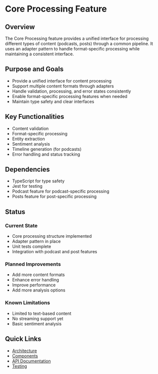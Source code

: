 # Core Processing Feature

## Overview

The Core Processing feature provides a unified interface for processing different types of content (podcasts, posts) through a common pipeline. It uses an adapter pattern to handle format-specific processing while maintaining a consistent interface.

## Purpose and Goals

- Provide a unified interface for content processing
- Support multiple content formats through adapters
- Handle validation, processing, and error states consistently
- Enable format-specific processing features when needed
- Maintain type safety and clear interfaces

## Key Functionalities

- Content validation
- Format-specific processing
- Entity extraction
- Sentiment analysis
- Timeline generation (for podcasts)
- Error handling and status tracking

## Dependencies

- TypeScript for type safety
- Jest for testing
- Podcast feature for podcast-specific processing
- Posts feature for post-specific processing

## Status

### Current State

- Core processing structure implemented
- Adapter pattern in place
- Unit tests complete
- Integration with podcast and post features

### Planned Improvements

- Add more content formats
- Enhance error handling
- Improve performance
- Add more analysis options

### Known Limitations

- Limited to text-based content
- No streaming support yet
- Basic sentiment analysis

## Quick Links

- [Architecture](./architecture.md)
- [Components](./components.md)
- [API Documentation](./api.md)
- [Testing](./testing.md)
